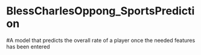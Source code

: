 # BlessCharlesOppong_SportsPrediction
#A model that predicts the overall rate of a player once the needed features has been entered 

